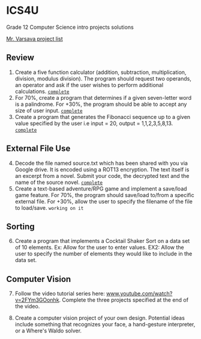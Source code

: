 # ICS4U
 Grade 12 Computer Science intro projects solutions

[Mr. Varsava project list](http://mrvarsava.weebly.com/ics4u-project-list.html)

## Review
1. Create a five function calculator (addition, subtraction, multiplication, division, modulus division). The program should request two operands, an operator and ask if the user wishes to perform additional calculations. [`complete`](src/calculator.cpp)
2. For 70%, create a program that determines if a given seven-letter word is a palindrome. For +30%, the program should be able to accept any size of user input. [`complete`](src/palindrome.cpp)
3. Create a program that generates the Fibonacci sequence up to a given value specified by the user i.e input = 20, output = 1,1,2,3,5,8,13. [`complete`](src/fibonacci.cpp)

## External File Use
4. Decode the file named source.txt which has been shared with you via Google drive. It is encoded using a ROT13 encryption. The text itself is an excerpt from a novel. Submit your code, the decrypted text and the name of the source novel. [`complete`](src/ROT13.cpp)
5. Create a text-based adventure/RPG game and implement a save/load game feature. For 70%, the program should save/load to/from a specific external file. For +30%, allow the user to specify the filename of the file to load/save. `working on it`

## Sorting
6. Create a program that implements a Cocktail Shaker Sort on a data set of 10 elements. Ex: Allow for the user to enter values. EX2: Allow the user to specify the number of elements they would like to include in the data set.

## Computer Vision
7. Follow the video tutorial series here: www.youtube.com/watch?v=2FYm3GOonhk. Complete the three projects specified at the end of the video.

8. Create a computer vision project of your own design. Potential ideas include something that recognizes your face, a hand-gesture interpreter, or a Where's Waldo solver. 

